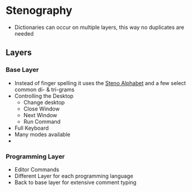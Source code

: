 # Stenography
- Dictionaries can occur on multiple layers, this way no duplicates are needed
## Layers
### Base Layer
- Instead of finger spelling it uses the [Steno Alphabet](http://plover.stenoknight.com/2012/11/steno-alphabet-poster-corrected.html) and a few select common di- & tri-grams
- Controlling the Desktop
  - Change desktop
  - Close Window
  - Next Window
  - Run Command
- Full Keyboard
- Many modes available
- 

### Programming Layer
- Editor Commands
- Different Layer for each programming language
- Back to base layer for extensive comment typing
